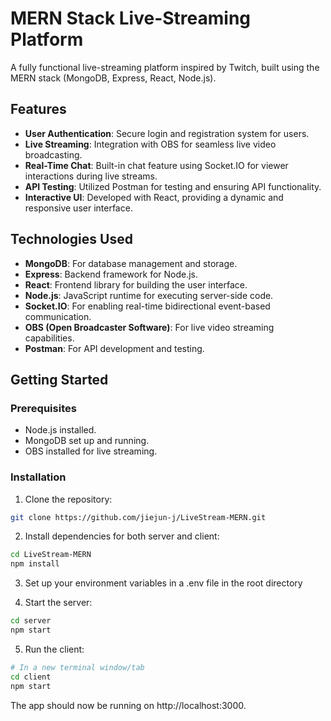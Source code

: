 # MERN Stack Live-Streaming Platform

A fully functional live-streaming platform inspired by Twitch, built using the MERN stack (MongoDB, Express, React, Node.js).

## Features

- **User Authentication**: Secure login and registration system for users.
- **Live Streaming**: Integration with OBS for seamless live video broadcasting.
- **Real-Time Chat**: Built-in chat feature using Socket.IO for viewer interactions during live streams.
- **API Testing**: Utilized Postman for testing and ensuring API functionality.
- **Interactive UI**: Developed with React, providing a dynamic and responsive user interface.

## Technologies Used

- **MongoDB**: For database management and storage.
- **Express**: Backend framework for Node.js.
- **React**: Frontend library for building the user interface.
- **Node.js**: JavaScript runtime for executing server-side code.
- **Socket.IO**: For enabling real-time bidirectional event-based communication.
- **OBS (Open Broadcaster Software)**: For live video streaming capabilities.
- **Postman**: For API development and testing.

## Getting Started

### Prerequisites

- Node.js installed.
- MongoDB set up and running.
- OBS installed for live streaming.

### Installation

1. Clone the repository:
```bash
git clone https://github.com/jiejun-j/LiveStream-MERN.git
```

2. Install dependencies for both server and client:
```bash
cd LiveStream-MERN
npm install
```

3. Set up your environment variables in a .env file in the root directory

4. Start the server:
```bash
cd server
npm start
```

5. Run the client:
```bash
# In a new terminal window/tab
cd client
npm start
```

The app should now be running on http://localhost:3000.
